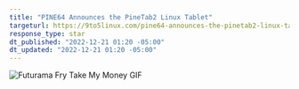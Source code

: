 ```yaml
---
title: "PINE64 Announces the PineTab2 Linux Tablet"
targeturl: https://9to5linux.com/pine64-announces-the-pinetab2-linux-tablet-with-up-to-8gb-ram-and-rk3566-soc 
response_type: star
dt_published: "2022-12-21 01:20 -05:00"
dt_updated: "2022-12-21 01:20 -05:00"
---
```


![Futurama Fry Take My Money GIF](https://c.tenor.com/R0d3sZ4fq6EAAAAC/money-dollars.gif)